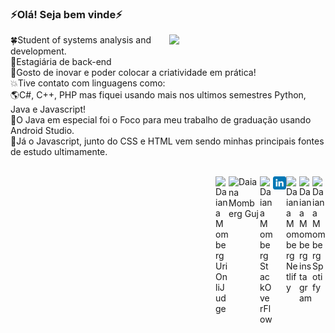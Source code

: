### ⚡️Olá! Seja bem vinde⚡️

<img align='right' src="https://data.whicdn.com/images/237176020/original.gif" width="250">

🍀Student of systems analysis and development.</br>
🌸Estagiária de back-end</br>
🌈Gosto de inovar e poder colocar a criatividade em prática!</br>
💥Tive contato com linguagens como:</br>
🌎C#, C++, PHP mas fiquei usando mais nos ultimos semestres Python, Java e Javascript!</br>
🍃O Java em especial foi o Foco para meu trabalho de graduação usando Android Studio.</br>
🍂Já o Javascript, junto do CSS e HTML vem sendo minhas principais fontes de estudo ultimamente.


<!--
👾Main mission👾<br/>
🏆1º Semestre: Status {Concluido}<br/>
🏆2º Semestre: Status {Concluido}<br/>
🏆3º Semestre: Status {Concluido}<br/>
🏆4º Semestre: Status {Concluido}<br/>
🏆5º Semestre: Status {Concluido}<br/>
🏆6º Semestre: Status {Concluido}<br/>
🏆Trabalho de Graduação: Status {Concluido}<br/>
🔴Estágio: Status {Procurando} <br/>
-->

<br/>

<a target="_blank" href="https://www.instagram.com/darmiest/">
  <img target="_blank" align="right" alt="Daiana Momberg Spotify" width="21px" src="https://image.flaticon.com/icons/png/512/174/174855.png" />
</a>

<a href="https://open.spotify.com/user/darmiestkoystech">
  <img align="right" alt="Daiana Momberg instagram" width="21px" src="https://image.flaticon.com/icons/png/512/2111/2111624.png" />
</a>

<a href="https://app.netlify.com/teams/darmiest/overview/">
  <img align="right" alt="Daiana Momberg Netlify" width="21px" src="https://camo.githubusercontent.com/c8a3dd0309eabdf69cf932a8450e2711307502a47703c54024f4678c41d497ba/68747470733a2f2f7777772e6e65746c6966792e636f6d2f696d672f70726573732f6c6f676f732f6c6f676f6d61726b2e706e67" />
</a>

<a href="https://www.linkedin.com/in/daiana-momberg-de-andrade-251412154/">
  <img align="right" alt="Daiana Momberg Linkedin" width="21px" src="https://raw.githubusercontent.com/edent/SuperTinyIcons/099dc12b59179d07d534069bc8551718f786d91a/images/svg/linkedin.svg" />
</a>

<a href="https://pt.stackoverflow.com/users/165204/daiana-de-andrade">
  <img align="right" alt="Daiana Momberg StackOverFlow" width="21px" src="https://cdn3.iconfinder.com/data/icons/inficons/512/stackoverflow.png" />
</a>

<a href="https://www.guj.com.br/u/Darmiest/summary">
  <img align="right" alt="Daiana Momberg Guj" width="50px" src="https://www.guj.com.br/uploads/default/original/3X/7/a/7a098a50d944e138a214e1c25579601933d18b7d.png" />
</a>

<a href="https://www.urionlinejudge.com.br/judge/pt/profile/324014">
  <img align="right" alt="Daiana Momberg UriOnliJudge" width="21px" src="https://media-exp1.licdn.com/dms/image/C4E0BAQGUo2sWYXd8RQ/company-logo_200_200/0/1519867078703?e=2159024400&v=beta&t=w6OlNtUR_FA6w5D4VtX9ftXfgHaxW6y2PppbH_MHZI8" />
</a>

<br/>
<br/><br/>
